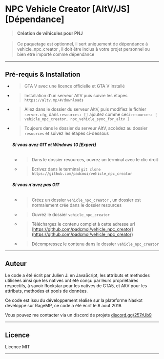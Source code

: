# NPC Vehicle Creator [AltV/JS] [Dépendance]


> #### Création de véhicules pour PNJ

> Ce paquetage est optionnel, il sert uniquement de dépendance à vehicle_npc_creator , il doit être inclus à votre projet personnel ou bien etre importé comme dépendance


----------

## Pré-requis & Installation

- > GTA V avec une licence officielle et GTA V installé

- > Installation d'un serveur AltV puis suivre les étapes
`https://altv.mp/#/downloads`

- > Allez dans le dossier du serveur AltV, puis modifiez le fichier `server.cfg`, dans `resources: []` ajoutez comme ceci `resources: [ vehicle_npc_creator, npc_vehicle_sync_for_altv ]`

- > Toujours dans le dossier du serveur AltV, accèdez au dossier `resources` et suivez les étapes ci-dessous
  ###### **Si vous avez GIT et Windows 10 [Expert]** 
   - > Dans le dossier resources, ouvrez un terminal avec le clic droit
   - > Ecrivez dans le terminal `git clone https://github.com/padcmoi/vehicle_npc_creator`
  ###### **Si vous n'avez pas GIT** 
   - > Créez un dossier `vehicle_npc_creator` , un dossier est normalement crée dans  le dossier resources
   - > Ouvrez le dossier `vehicle_npc_creator`
   - > Téléchargez le contenu complet à cette adresse url [https://github.com/padcmoi/vehicle_npc_creator](https://github.com/padcmoi/vehicle_npc_creator)
   - > Décompressez le contenu dans le dossier `vehicle_npc_creator`

----------

## Auteur
Le code a été écrit par Julien J. en JavaScript, les attributs et methodes utilisées ainsi que les natives ont été conçu par leurs propriétaires respectifs, à savoir Rockstar pour les natives de GTA5, et AltV pour les attributs, methodes et pools de données.

Ce code est issu du développement réalisé sur la plateforme Naskot développé sur RageMP, ce code a été écrit le 8 aout 2019.

Vous pouvez me contacter via un discord de projets 
[discord.gg/257rUb9](https://discord.gg/257rUb9)

----------

## Licence
Licence MIT


----------

